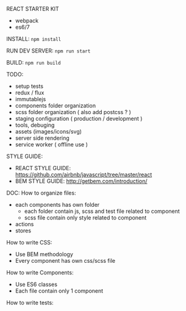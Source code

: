 REACT STARTER KIT
- webpack
- es6/7


INSTALL:
`npm install`


RUN DEV SERVER:
`npm run start`


BUILD:
`npm run build`


TODO:
- setup tests
- redux / flux
- immutablejs
- components folder organization
- scss folder organization ( also add postcss ? )
- staging configuration ( production / development )
- tools, debuging
- assets (images/icons/svg)
- server side rendering
- service worker ( offline use )


STYLE GUIDE:
- REACT STYLE GUIDE: https://github.com/airbnb/javascript/tree/master/react
- BEM STYLE GUIDE: http://getbem.com/introduction/


DOC:
How to organize files:
- each components has own folder
    - each folder contain js, scss and test file related to component
    - scss file contain only style related to component
- actions
- stores


How to write CSS:
- Use BEM methodology
- Every component has own css/scss file


How to write Components:
- Use ES6 classes
- Each file contain only 1 component


How to write tests:
